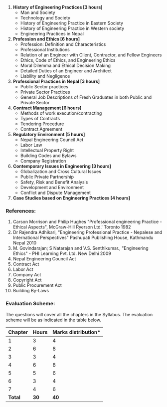 1. **History of Engineering Practices [3 hours]**
    * Man and Society
    * Technology and Society
    * History of Engineering Practice in Eastern Society
    * History of Engineering Practice in Western society
    * Engineering Practices in Nepal
2. **Profession and Ethics [6 hours]** 
    * Profession: Definition and Characteristics
    * Professional Institutions 
    * Relation of an Engineer with Client, Contractor, and Fellow Engineers 
    * Ethics, Code of Ethics, and Engineering Ethics
    * Moral Dilemma and Ethical Decision Making
    * Detailed Duties of an Engineer and Architect
    * Liability and Negligence 
3. **Professional Practices in Nepal [3 hours]**
    * Public Sector practices
    * Private Sector Practices
    * General Job Descriptions of Fresh Graduates in both Public and Private Sector 
4. **Contract Management [6 hours]**
    * Methods of work execution/contracting
    * Types of Contracts
    * Tendering Procedure
    * Contract Agreement
5. **Regulatory Environment [5 hours]** 
    * Nepal Engineering Council Act
    * Labor Law
    * Intellectual Property Right
    * Building Codes and Bylaws
    * Company Registration
6. **Contemporary Issues in Engineering [3 hours]**
    * Globalization and Cross Cultural Issues
    * Public Private Partnership
    * Safety, Risk and Benefit Analysis
    * Development and Environment
    * Conflict and Dispute Management
7. **Case Studies based on Engineering Practices [4 hours]**

### References:

1. Carson Morrison and Philip Hughes "Professional engineering Practice - Ethical Aspects", McGraw-Hill Ryerson Ltd.' Toronto 1982
2. Dr Rajendra Adhikari, "Engineering Professional Practice - Nepalese and International Perspectives" Pashupati Publishing House, Kathmandu Nepal 2010
3. M. Govindarajan; S Natarajan and V.S. Senthikumar., "Engineering Ethics" - PHI Learning Pvt. Ltd. New Delhi 2009
4. Nepal Engineering Council Act 
5. Contract Act
6. Labor Act
7. Company Act
8. Copyright Act
9. Public Procurement Act 
10. Building By-Laws

### Evaluation Scheme:

The questions will cover all the chapters in the Syllabus. The evaluation scheme will be as indicated in the table below.

| Chapter   | Hours  | Marks distribution* |
| --------- | ------ | ------------------- |
| 1         | 3      | 4                   |
| 2         | 6      | 8                   |
| 3         | 3      | 4                   |
| 4         | 6      | 8                   |
| 5         | 5      | 6                   |
| 6         | 3      | 4                   |
| 7         | 4      | 6                   |
| **Total** | **30** | **40**              |
